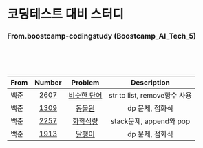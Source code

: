 # 코딩테스트 대비 스터디
### From.boostcamp-codingstudy (Boostcamp_AI_Tech_5)
  
  
</br>
</br>
</br>  
  
|From|Number|Problem|Description|
|---|:---:|:---:|:---:|
|백준|[2607](https://github.com/boostcamp-codingstudy/coding-study/blob/main/yoonpyo/2607.py)|[비슷한 단어](https://www.acmicpc.net/problem/2607)|str to list, remove함수 사용|
|백준|[1309](https://github.com/boostcamp-codingstudy/coding-study/blob/main/yoonpyo/1309.py)|[동물원](https://www.acmicpc.net/problem/1309)|dp 문제, 점화식|
|백준|[2257](https://github.com/boostcamp-codingstudy/coding-study/blob/main/yoonpyo/2257.py)|[화학식량](https://www.acmicpc.net/problem/2257)|stack문제, append와 pop|
|백준|[1913](https://github.com/boostcamp-codingstudy/coding-study/blob/main/yoonpyo/1309.py)|[달팽이](https://www.acmicpc.net/problem/1309)|dp 문제, 점화식|
